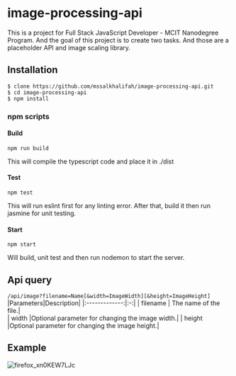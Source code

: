 # image-processing-api
This is a project for Full Stack JavaScript Developer - MCIT Nanodegree Program. And the goal of this project is to create two tasks. And those are a placeholder API and image scaling library.
## Installation
```
$ clone https://github.com/mssalkhalifah/image-processing-api.git
$ cd image-processing-api
$ npm install
```
### npm scripts
#### Build
```
npm run build
```
This will compile the typescript code and place it in ./dist
#### Test
```
npm test
```
This will run eslint first for any linting error. After that, build it then run jasmine for unit testing.
#### Start
```
npm start
```
Will build, unit test and then run nodemon to start the server.
## Api query
`/api/image?filename=Name[&width=ImageWidth][&height=ImageHeight]`
|Parameters|Description|
|:-------------:|:-:|
| filename | The name of the file.|   
| width |Optional parameter for changing the image width.| 
| height |Optional parameter for changing the image height.|
## Example
![firefox_xn0KEW7LJc](https://user-images.githubusercontent.com/60398196/195410389-add235f9-010d-44a8-b780-885b55da60c1.gif)

